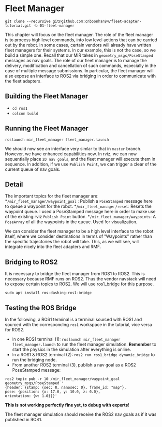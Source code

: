 # Fleet Manager
`git clone --recursive git@github.com:cnboonhan94/fleet-adapter-tutorial.git -b 01-fleet-manager`

This chapter will focus on the fleet manager. The role of the fleet manager is to process high level commands, into low level actions that can be carried out by the robot. In some cases, certain vendors will already have written fleet managers for their systems. In our example, this is not the case, so we build a simple one. Recall that our MiR takes in `geometry_msgs/PoseStamped` messages as nav goals. The role of our fleet manager is to manage the delivery, modification and cancellation of such commands, especially in the case of multiple message submissions. In particular, the fleet manager will also expose an interface to ROS2 via bridging in order to communicate with the fleet adapters.

## Building the Fleet Manager
* `cd ros1`
* `colcon build`

## Running the Fleet Manager
`roslaunch mir_fleet_manager fleet_manager.launch`

We should now see an interface very simlar to that in `master` branch. However, we have enhanced capabilities now. In rviz, we can now sequentially place `2D nav goals`, and the fleet manager will execute them in sequence. In addition, if we use `Publish Point`, we can trigger a clear of the current queue of nav goals. 

## Detail
The important topics for the fleet manager are:
*`/mir_fleet_manager/waypoint_goal` : Publish a `PoseStamped` message here to queue a waypoint for the robot.
*`/mir_fleet_manager/reset`: Resets the waypoint queue. I used a PoseStamped message here in order to make use of the existing rviz `Publish Point` button.
*`/mir_fleet_manager/waypoints`: A `PoseArray` of all the waypoints in the queue. Used for visualization.

We can consider the fleet manager to be a high level interface to the robot itself, where we consider destinations in terms of "Waypoints" rather than the specific trajectories the robot will take. This, as we will see, will integrate nicely into the fleet adapters and RMF.

## Bridging to ROS2
It is necessary to bridge the fleet manager from ROS1 to ROS2. This is necessary because RMF runs on ROS2. Thus the vendor navstack will need to expose certain topics to ROS2. We will use [ros1_bridge](https://github.com/ros2/ros1_bridge) for this purpose. 

`sudo apt install ros-dashing-ros1-bridge`

## Testing the ROS Bridge
In the following, a ROS1 terminal is a terminal sourced with ROS1 and sourced with the corresponding `ros1` workspace in the tutorial, vice versa for ROS2.

* In one ROS1 terminal (1): `roslaunch mir_fleet_manager fleet_manager.launch` to run the fleet manager simulation. **Remember** to start the physics in the simulation after everything is online.
* In a ROS1 & ROS2 terminal (2): `ros2 run ros1_bridge dynamic_bridge` to run the bridging node.
* From another ROS2 terminal (3), publish a nav goal as a ROS2 PoseStamped message:
```
ros2 topic pub -r 10 /mir_fleet_manager/waypoint_goal geometry_msgs/PoseStamped '
{header: {stamp: {sec: 0, nanosec: 0}, frame_id: "map"}, 
pose: {position: {x: 17.0, y: 10.0, z: 0.0}, 
orientation: {w: 1.0}}}'
```
**This is not working perfectly fine yet, to debug with experts!**

The fleet manager simulation should receive the ROS2 nav goals as if it was published in ROS1. 
